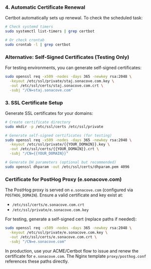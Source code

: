 
### 4. Automatic Certificate Renewal

Certbot automatically sets up renewal. To check the scheduled task:

```bash
# Check systemd timers
sudo systemctl list-timers | grep certbot

# Or check crontab
sudo crontab -l | grep certbot
```


### Alternative: Self-Signed Certificates (Testing Only)

For testing environments, you can generate self-signed certificates:

```bash
sudo openssl req -x509 -nodes -days 365 -newkey rsa:2048 \
  -keyout /etc/ssl/private/staj.sonacove.com.key \
  -out /etc/ssl/certs/staj.sonacove.com.crt \
  -subj "/CN=staj.sonacove.com"
```

### 3. SSL Certificate Setup

Generate SSL certificates for your domains:

```bash
# Create certificate directory
sudo mkdir -p /etc/ssl/certs /etc/ssl/private

# Generate self-signed certificates (for testing)
sudo openssl req -x509 -nodes -days 365 -newkey rsa:2048 \
  -keyout /etc/ssl/private/{{YOUR_DOMAIN}}.key \
  -out /etc/ssl/certs/{{YOUR_DOMAIN}}.crt \
  -subj "/CN={{YOUR_DOMAIN}}"

# Generate DH parameters (optional but recommended)
sudo openssl dhparam -out /etc/ssl/certs/dhparam.pem 4096
```

### Certificate for PostHog Proxy (e.sonacove.com)

The PostHog proxy is served on `e.sonacove.com` (configured via `POSTHOG_DOMAIN`). Ensure a valid certificate and key exist at:
- `/etc/ssl/certs/e.sonacove.com.crt`
- `/etc/ssl/private/e.sonacove.com.key`

For testing, generate a self-signed cert (replace paths if needed):

```bash
sudo openssl req -x509 -nodes -days 365 -newkey rsa:2048 \
  -keyout /etc/ssl/private/e.sonacove.com.key \
  -out /etc/ssl/certs/e.sonacove.com.crt \
  -subj "/CN=e.sonacove.com"
```

In production, use your ACME/Certbot flow to issue and renew the certificate for `e.sonacove.com`. The Nginx template `proxy/posthog.conf` references these paths directly.